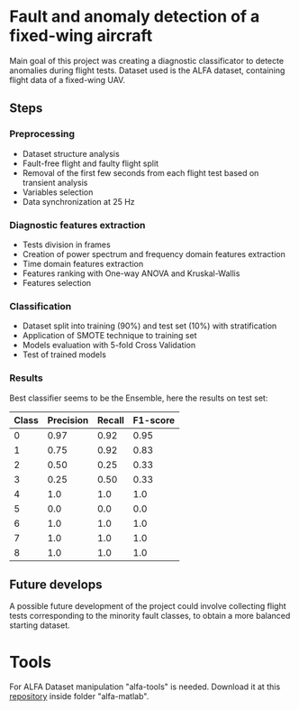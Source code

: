 # Fault and anomaly detection of a fixed-wing aircraft

Main goal of this project was creating a diagnostic classificator to detecte anomalies during flight tests.
 Dataset used is the ALFA dataset, containing flight data of a fixed-wing UAV. 
 
 ## Steps
 ### Preprocessing 

 - Dataset structure analysis
 - Fault-free flight and faulty flight split
 - Removal of the first few seconds from each flight test based on transient analysis
 - Variables selection
 - Data synchronization at 25 Hz


### Diagnostic features extraction
- Tests division in frames
- Creation of power spectrum and frequency domain features extraction
- Time domain features extraction
- Features ranking with One-way ANOVA and Kruskal-Wallis
- Features selection


### Classification
- Dataset split into training (90%) and test set (10%) with stratification
- Application of SMOTE technique to training set
- Models evaluation with 5-fold Cross Validation
- Test of trained models

### Results
 
 Best classifier seems to be the Ensemble, here the results on test set:

| Class | Precision | Recall | F1-score
|--|--|--|--|
|  	0	|   0.97	|	0.92 | 0.95
|  	1	|  	0.75	|	0.92 | 0.83
|  	2	|  0.50		|	0.25 | 0.33
|  	3	|  	0.25	|	0.50 | 0.33
|  	4	|  	1.0		|	1.0	  | 1.0
|  	5	|  	0.0		|	0.0	  | 0.0
|  	6	|  	1.0		|	1.0	  |1.0
|  	7	|  	1.0		|	1.0	  |1.0
|  	8	|  	1.0		|	1.0	  |1.0





## Future develops
A possible future development of the project could involve collecting flight tests corresponding to the minority fault classes, to obtain a more balanced starting dataset.
  
 
# Tools

For ALFA Dataset manipulation "alfa-tools" is needed. Download it at this [repository](https://github.com/castacks/alfa-dataset-tools) inside folder "alfa-matlab".
